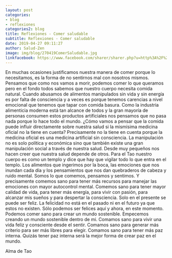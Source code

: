 ```yaml
---
layout: post
categories:
- blog
- reflexiones
categories2: blog
title: Reflexiones - Comer saludable
subtitle: Reflexiones - Comer saludable
date: 2019-04-27 09:11:27
author: Salud-Zen
image: img/blog/270419ComerSaludable.jpg
linkfacebook: https://www.facebook.com/sharer/sharer.php?u=http%3A%2F%2Fww.salud-zen.com%2Fblog%2F2019%2F04%2F27%2Freflexiones-comer-saludable.html&amp;src=sdkpreparse
---
```


En muchas ocasiones justificamos nuestra manera de comer porque lo necesitamos, es la forma de no sentirnos mal con nosotros mismos. Pensamos que como nos vamos a morir, podemos comer lo que queramos pero en el fondo todos sabemos que nuestro cuerpo necesita comida natural. Cuando abusamos de alimentos manipulados sin vida y sin energía es por falta de consciencia y a veces es porque tenemos carencias a nivel emocional que tenemos que tapar con comida basura. Como la industria alimenticia moderna está tan alcance de todos y la gran mayoría de personas consumen estos productos artificiales nos pensamos que no pasa nada porque lo hace todo el mundo. ¿Cómo vamos a pensar que la comida puede influir directamente sobre nuestra salud si la mismísima medicina oficial no la tiene en cuenta? Precisamente no la tiene en cuenta porque la medicina oficial es una medicina artificial sin consciencia. La manipulación no es solo política y económica sino que también existe una gran manipulación social a través de nuestra salud. Desde muy pequeños nos hacen creer que nuestra salud depende de otros. Para el Tao nuestro cuerpo es como un templo y dice que hay que vigilar todo lo que entra en el templo. Los alimentos que ingerimos por la boca, las emociones que nos inundan cada día y los pensamientos que nos dan quebraderos de cabeza y ruido mental. Somos lo que comemos, pensamos y sentimos. Y precisamente comemos sano para tener más recursos para manejar las emociones con mayor autocontrol mental. Comemos sano para tener mayor calidad de vida, para tener más energía, para vivir con pasión, para alcanzar mis sueños y para despertar la consciencia. Solo en el presente se puede ser feliz. La felicidad no está en el pasado ni en el futuro ya que estos no existen. Sólo podemos ser felices aquí y ahora, en este momento. Podemos comer sano para crear un mundo sostenible. Empecemos creando un mundo sostenible dentro de mi. Comamos sano para vivir una vida feliz y consciente desde el sentir. Comamos sano para generar más criterio para ser más libres para elegir. Comamos sano para tener más paz interna. Quizás tener paz interna será la mejor forma de crear paz en el mundo.

Alma de Tao
